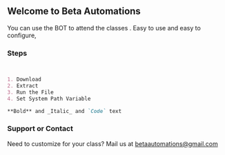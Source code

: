 ## Welcome to Beta Automations

You can use the BOT to attend the classes .
Easy to use and easy to configure,

### Steps


```markdown


1. Download
2. Extract
3. Run the File
4. Set System Path Variable

**Bold** and _Italic_ and `Code` text

```


### Support or Contact

Need to customize for your class? Mail us at betaautomations@gmail.com
